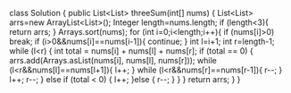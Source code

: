 class Solution {
    public List<List<Integer>> threeSum(int[] nums) {
        List<List<Integer>> arrs=new ArrayList<List<Integer>>();
        Integer length=nums.length;
        if (length<3){
            return arrs;
        }
        Arrays.sort(nums);
        for (int i=0;i<length;i++){
            if (nums[i]>0) break;
            if (i>0&&nums[i]==nums[i-1]){
                continue;
            }
            int l=i+1;
            int r=length-1;
            while (l<r) {
                int total = nums[i] + nums[l] + nums[r];
                if (total == 0) {
                    arrs.add(Arrays.asList(nums[i], nums[l], nums[r]));
                    while (l<r&&nums[l]==nums[l+1]){
                        l++;
                    }
                    while (l<r&&nums[r]==nums[r-1]){
                        r--;
                    }
                    l++;
                    r--;
                } else if (total < 0) {
                    l++;
                }else {
                    r--;
                }
            }
        }
        return arrs;
    }
}